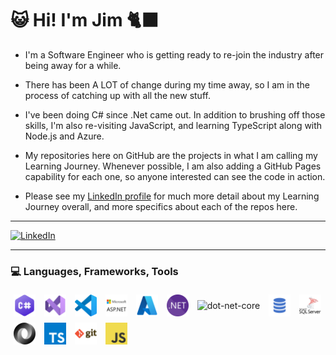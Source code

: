 # 😺 Hi! I'm Jim 🐈‍⬛

- I'm a Software Engineer who is getting ready to re-join the industry after being away for a while.

- There has been A LOT of change during my time away, so I am in the process of catching up with all the new stuff.

- I've been doing C# since .Net came out. In addition to brushing off those skills, I'm also re-visiting JavaScript, and learning TypeScript along with Node.js and Azure.
  
- My repositories here on GitHub are the projects in what I am calling my Learning Journey. Whenever possible, I am also adding a GitHub Pages capability for each one, so anyone interested can see the code in action.

- Please see my [LinkedIn profile](https://www.linkedin.com/in/jimzuras/) for much more detail about my Learning Journey overall, and more specifics about each of the repos here.

---

[![LinkedIn](https://img.shields.io/badge/LinkedIn-0077B5?style=for-the-badge&logo=linkedin&logoColor=white)](https://www.linkedin.com/in/jimzuras/)

---

### 💻 Languages, Frameworks, Tools



<p float="left">
<img style="padding:5px;" align="center" alt="C-Sharp" width="35px" src="https://raw.githubusercontent.com/github/explore/80688e429a7d4ef2fca1e82350fe8e3517d3494d/topics/csharp/csharp.png">
<img style="padding:5px;" align="center" alt="Visual Studio" width="35px" src="https://raw.githubusercontent.com/github/explore/86c1bd6b4584404882313005cbd1c213cacb16d8/topics/visual-studio/visual-studio.png">
<img style="padding:5px;" align="center" alt="VS Code" width="35px" src="https://raw.githubusercontent.com/github/explore/86c1bd6b4584404882313005cbd1c213cacb16d8/topics/visual-studio-code/visual-studio-code.png">
<img style="padding:5px;" align="center" alt="ASP.Net" width="35px" src="https://raw.githubusercontent.com/github/explore/80688e429a7d4ef2fca1e82350fe8e3517d3494d/topics/aspnet/aspnet.png">
<img style="padding:5px;" align="center" alt="Azure" width="35px" src="https://raw.githubusercontent.com/github/explore/eaef8552d8b082ffafe2bfc8a5023d47da904aac/topics/azure/azure.png">
<img style="padding:5px;" align="center" alt="dot-net" width="35px" src="https://raw.githubusercontent.com/github/explore/a92591a79a4ce31660058d7ccc66c79266931f61/topics/dotnet/dotnet.png">
<img style="padding:5px;" align="center" alt="dot-net-core" width="35px" src="https://upload.wikimedia.org/wikipedia/commons/thumb/e/ee/.NET_Core_Logo.svg/240px-.NET_Core_Logo.svg.png">
<img style="padding:5px;" align="center" alt="SQL" width="35px" src="https://raw.githubusercontent.com/github/explore/80688e429a7d4ef2fca1e82350fe8e3517d3494d/topics/sql/sql.png">
<img style="padding:5px;" align="center" alt="SQL" width="35px" src="https://raw.githubusercontent.com/github/explore/96943574ba0c0340ba6ea1e6f768e9abe43e34e1/topics/sql-server/sql-server.png">
<img style="padding:5px;" align="center" alt="JSON" width="35px" src="https://raw.githubusercontent.com/github/explore/80688e429a7d4ef2fca1e82350fe8e3517d3494d/topics/json/json.png">
<img style="padding:5px;" align="center" alt="TypeScript" width="35px" src="https://raw.githubusercontent.com/github/explore/80688e429a7d4ef2fca1e82350fe8e3517d3494d/topics/typescript/typescript.png">
<img style="padding:5px;" align="center" alt="Git" width="35px" src="https://raw.githubusercontent.com/github/explore/80688e429a7d4ef2fca1e82350fe8e3517d3494d/topics/git/git.png">
<img style="padding:5px;" align="center" alt="JavaScript" width="35px" src="https://raw.githubusercontent.com/github/explore/80688e429a7d4ef2fca1e82350fe8e3517d3494d/topics/javascript/javascript.png">
</p>

